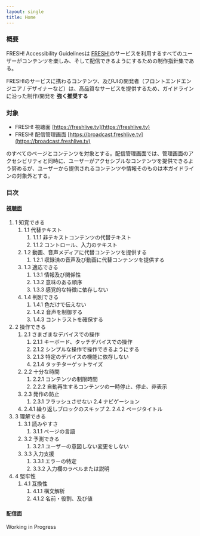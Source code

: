 ```yaml
---
layout: single
title: Home
---
```


### 概要

FRESH! Accessibility Guidelinesは [FRESH!](https://freshlive.tv)のサービスを利用するすべてのユーザーがコンテンツを楽しみ、そして配信できるようにするための制作指針集である。

FRESH!のサービスに携わるコンテンツ、及びUIの開発者（フロントエンドエンジニア / デザイナーなど）は、高品質なサービスを提供するため、ガイドラインに沿った制作/開発を **強く推奨する**

### 対象

- FRESH! 視聴面 [https://freshlive.tv](https://freshlive.tv)
- FRESH! 配信管理画面 [https://broadcast.freshlive.tv](https://broadcast.freshlive.tv)

のすべてのページとコンテンツを対象とする。配信管理画面では、管理画面のアクセシビリティと同時に、ユーザーがアクセシブルなコンテンツを提供できるよう努めるが、ユーザーから提供されるコンテンツや情報そのものは本ガイドラインの対象外とする。

### 目次

#### [視聴面](player/)

1. 1 知覚できる
	1. 1.1 代替テキスト
		1. 1.1.1 非テキストコンテンツの代替テキスト
		2. 1.1.2 コントロール、入力のテキスト
	2. 1.2 動画、音声メディアに代替コンテンツを提供する
		1. 1.2.1 収録済の音声及び動画に代替コンテンツを提供する
	3. 1.3 適応できる
		1. 1.3.1 情報及び関係性
		2. 1.3.2 意味のある順序
		3. 1.3.3 感覚的な特徴に依存しない
	4. 1.4 判別できる
		1. 1.4.1 色だけで伝えない
		2. 1.4.2 音声を制御する
		3. 1.4.3 コントラストを確保する
2. 2 操作できる
	1. 2.1 さまざまなデバイスでの操作
		1. 2.1.1 キーボード、タッチデバイスでの操作
		2. 2.1.2 シンプルな操作で操作できるようにする
		3. 2.1.3 特定のデバイスの機能に依存しない
		4. 2.1.4 タッチターゲットサイズ
	2. 2.2 十分な時間
		1. 2.2.1 コンテンツの制限時間
		2. 2.2.2 自動再生するコンテンツの一時停止、停止、非表示
	3. 2.3 発作の防止
		1. 2.3.1 フラッシュさせない
		2.4 ナビゲーション
      1. 2.4.1 繰り返しブロックのスキップ
			2. 2.4.2 ページタイトル
3. 3 理解できる
	1. 3.1 読みやすさ
		1. 3.1.1 ページの言語
	2. 3.2 予測できる
		1. 3.2.1 ユーザーの意図しない変更をしない
	3. 3.3 入力支援
		1. 3.3.1 エラーの特定
		2. 3.3.2 入力欄のラベルまたは説明
4. 4 堅牢性
	1. 4.1 互換性
		1. 4.1.1 構文解析
		2. 4.1.2 名前・役割、及び値

#### 配信面

Working in Progress